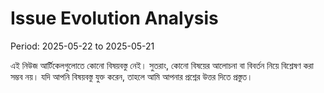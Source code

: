 # Issue Evolution Analysis

Period: 2025-05-22 to 2025-05-21

এই নিউজ আর্টিকেলগুলোতে কোনো বিষয়বস্তু নেই। সুতরাং, কোনো বিষয়ের আলোচনা বা বিবর্তন নিয়ে বিশ্লেষণ করা সম্ভব নয়। যদি আপনি বিষয়বস্তু যুক্ত করেন, তাহলে আমি আপনার প্রশ্নের উত্তর দিতে প্রস্তুত।
